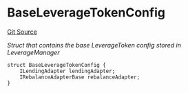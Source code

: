 # BaseLeverageTokenConfig
[Git Source](https://github.com/seamless-protocol/ilm-v2/blob/40214436ae3956021858cb95e6ff881f6ede8e11/src/types/DataTypes.sol)

*Struct that contains the base LeverageToken config stored in LeverageManager*


```solidity
struct BaseLeverageTokenConfig {
    ILendingAdapter lendingAdapter;
    IRebalanceAdapterBase rebalanceAdapter;
}
```


